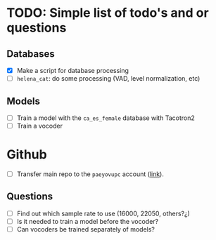 # TODO: Simple list of todo's and or questions

## Databases
- [X] Make a script for database processing
- [ ] `helena_cat`: do some processing (VAD, level normalization, etc)

## Models
- [ ] Train a model with the `ca_es_female` database with Tacotron2
- [ ] Train a vocoder

# Github
- [ ] Transfer main repo to the `paeyovupc` account ([link](https://docs.github.com/en/repositories/creating-and-managing-repositories/transferring-a-repository)).

## Questions
- [ ] Find out which sample rate to use (16000, 22050, others?¿)
- [ ] Is it needed to train a model before the vocoder?
- [ ] Can vocoders be trained separately of models?
